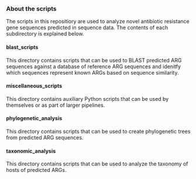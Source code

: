 ### About the scripts
The scripts in this repositiory are used to analyze novel antibiotic resistance gene sequences predicted in sequence data. The contents of each subdirectory is explained below.

#### blast_scripts
This directory contains scripts that can be used to BLAST predicted ARG sequences against a database of reference ARG sequences and idenitfy which sequences represent known ARGs based on sequence similarity.

#### miscellaneous_scripts
This directory contains auxiliary Python scripts that can be used by themselves or as part of larger pipelines.

#### phylogenetic_analysis
This directory contains scripts that can be used to create phylogenetic trees from predicted ARG sequences.

#### taxonomic_analysis
This directory contains scripts that can be used to analyze the taxonomy of hosts of predicted ARGs.
